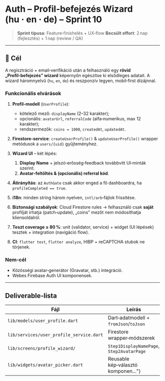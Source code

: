 # Auth – Profil‑befejezés Wizard (hu · en · de) – Sprint 10

> **Sprint típusa**: Feature‑finishelés + UX‑flow
> **Becsült effort**: 2 nap (fejlesztés) + 1 nap (review / QA)

---

## 🎯 Cél

A regisztráció + email‑verifikáció után a felhasználó egy **rövid „Profil‑befejezés” wizard** képernyőn egészítse ki elsődleges adatait. A wizard háromnyelvű (`hu`, `en`, `de`) és reszponzív legyen, mobil‑first dizájnnal.

### Funkcionális elvárások

1. **Profil‑modell** (`UserProfile`):

   * kötelező mező: `displayName` (2–32 karakter);
   * opcionális: `avatarUrl`, `referralCode` (alfa‑numerikus, max 12 karakter);
   * rendszermezők: `coins = 1000`, `createdAt`, `updatedAt`.
2. **Firestore‑service**: `createUserProfile()` & `updateUserProfile()` wrapper metódusok a `users/{uid}` gyűjteményhez.
3. **Wizard UI** – két lépés:

   1. **Display Name** + jelszó‐erősség‑feedback továbbvitt UI‑minták szerint.
   2. **Avatar‑feltöltés & (opcionális) referral kód**.
4. **Átirányítás**: az `AuthGate` csak akkor enged a fő dashboardra, ha `profileCompleted == true`.
5. **i18n**: minden string három nyelven, `intl/arb`‑fájlok frissítése.
6. **Biztonsági szabályok**: Cloud Firestore rules → felhasználó csak **saját** profilját írhatja (patch‑update), „coins” mezőt nem módosíthatja kliensoldalról.
7. **Teszt coverage ≥ 80 %**: unit (validator, service) + widget (UI lépések) tesztek + integration (navigáció flow).
8. **CI**: `flutter test`, `flutter analyze`, HIBP + reCAPTCHA stubok ne törjenek.

### Nem‑cél

* Közösségi avatar‑generátor (Gravatar, stb.) integráció.
* Webes Firebase Auth UI komponensek.

---

## Deliverable‑lista

| Fájl                                     | Leírás                                    |
| ---------------------------------------- | ----------------------------------------- |
| `lib/models/user_profile.dart`           | Dart‑adatmodell + `fromJson`/`toJson`     |
| `lib/services/user_profile_service.dart` | Firestore wrapper‑módszerek               |
| `lib/screens/profile_wizard/`            | `Step1DisplayNamePage`, `Step2AvatarPage` |
| `lib/widgets/avatar_picker.dart`         | Reusable kép‑választó komponen..."}       |
